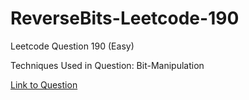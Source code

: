 # ReverseBits-Leetcode-190

Leetcode Question 190 (Easy)

Techniques Used in Question:
Bit-Manipulation

[Link to Question](https://leetcode.com/problems/reverse-bits/)
